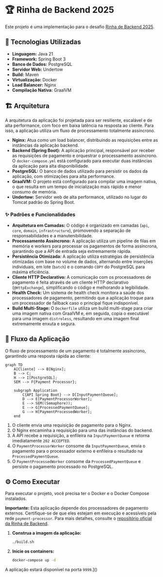 # 🏆 Rinha de Backend 2025

Este projeto é uma implementação para o desafio [Rinha de Backend 2025](https://github.com/zanfranceschi/rinha-de-backend-2025/blob/main/INSTRUCOES.md).

## 🚀 Tecnologias Utilizadas

- **Linguagem:** Java 21
- **Framework:** Spring Boot 3
- **Banco de Dados:** PostgreSQL
- **Servidor Web:** Undertow
- **Build:** Maven
- **Virtualização:** Docker
- **Load Balancer:** Nginx
- **Compilação Nativa:** GraalVM

## 🏗️ Arquitetura

A arquitetura da aplicação foi projetada para ser resiliente, escalável e de alta performance, com foco em baixa latência na resposta ao cliente. Para isso, a aplicação utiliza um fluxo de processamento totalmente assíncrono.

- **Nginx:** Atua como um load balancer, distribuindo as requisições entre as instâncias da aplicação backend.
- **Backend (Spring Boot):** A aplicação principal, responsável por receber as requisições de pagamento e orquestrar o processamento assíncrono. O `docker-compose.yml` está configurado para executar duas instâncias da aplicação para alta disponibilidade.
- **PostgreSQL:** O banco de dados utilizado para persistir os dados da aplicação, com otimizações para alta performance.
- **GraalVM:** O projeto está configurado para compilar uma imagem nativa, o que resulta em um tempo de inicialização mais rápido e menor consumo de memória.
- **Undertow:** Servidor web de alta performance, utilizado no lugar do Tomcat padrão do Spring Boot.

### ✨ Padrões e Funcionalidades

- **Arquitetura em Camadas:** O código é organizado em camadas (`api`, `core`, `domain`, `infrastructure`), promovendo a separação de responsabilidades e a manutenibilidade.
- **Processamento Assíncrono:** A aplicação utiliza um pipeline de filas em memória e workers para processar os pagamentos de forma assíncrona, garantindo que a API de entrada seja extremamente rápida.
- **Persistência Otimizada:** A aplicação utiliza estratégias de persistência otimizadas com base no volume de dados, alternando entre inserções individuais, em lote (`batch`) e o comando `COPY` do PostgreSQL para máxima eficiência.
- **Cliente HTTP Declarativo:** A comunicação com os processadores de pagamento é feita através de um cliente HTTP declarativo (`@HttpExchange`), simplificando o código e melhorando a legibilidade.
- **Health Check:** Um sistema de health check monitora a saúde dos processadores de pagamento, permitindo que a aplicação troque para um processador de fallback caso o principal fique indisponível.
- **Build Multi-Stage:** O `Dockerfile` utiliza um build multi-stage para criar uma imagem nativa com GraalVM e, em seguida, copia o executável para uma imagem `distroless`, resultando em uma imagem final extremamente enxuta e segura.

## 🌊 Fluxo da Aplicação

O fluxo de processamento de um pagamento é totalmente assíncrono, garantindo uma resposta rápida ao cliente:

```mermaid
graph TD
    A[Cliente] --> B[Nginx];
    B --> C;
    H --> I[PostgreSQL];
    SEM --> F{Payment Processor};

    subgraph Application
        C{API Spring Boot} --> D[InputPaymentQueue];
        D --> E[PaymentProcessorWorker];
        E --> SEM((Semaphore));
        E --> G[ProcessedPaymentQueue];
        G --> H[PaymentProcessedWorker];
    end
```

1.  O cliente envia uma requisição de pagamento para o Nginx.
2.  O Nginx encaminha a requisição para uma das instâncias do backend.
3.  A API recebe a requisição, a enfileira na `InputPaymentQueue` e retorna imediatamente `202 ACCEPTED`.
4.  O `PaymentProcessorWorker` consome da `InputPaymentQueue`, envia o pagamento para o processador externo e enfileira o resultado na `ProcessedPaymentQueue`.
5.  O `PaymentProcessedWorker` consome da `ProcessedPaymentQueue` e persiste o pagamento processado no PostgreSQL.

## ⚙️ Como Executar

Para executar o projeto, você precisa ter o Docker e o Docker Compose instalados.

**Importante:** Esta aplicação depende dos processadores de pagamento externos. Certifique-se de que eles estejam em execução e acessíveis pela rede `payment-processor`. Para mais detalhes, consulte o [repositório oficial da Rinha de Backend](https://github.com/zanfranceschi/rinha-de-backend-2025).

1. **Construa a imagem da aplicação:**
   ```bash
   ./build.sh
   ```

2. **Inicie os containers:**
   ```bash
   docker-compose up -d
   ```

A aplicação estará disponível na porta `9999`.]()
